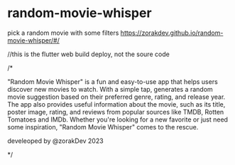 # random-movie-whisper
pick a random movie with some filters
https://zorakdev.github.io/random-movie-whisper/#/

//this is the flutter web build deploy, not the soure code

/*

"Random Movie Whisper" 
 is a fun and easy-to-use app that helps
 users discover new movies to watch. With a simple tap, 
 generates a random movie suggestion based on 
 their preferred genre, rating, and release year. 
 The app also provides useful information about the movie, 
 such as its title, poster image, rating, and reviews from 
 popular sources like TMDB, Rotten Tomatoes and IMDb. 
 Whether you're looking for a new favorite or just need some 
 inspiration, "Random Movie Whisper" comes to the rescue.

 develeoped by @zorakDev 
 2023
 
*/
